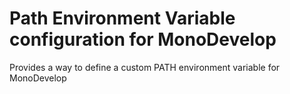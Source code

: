 # Path Environment Variable configuration for MonoDevelop

Provides a way to define a custom PATH environment variable for MonoDevelop
